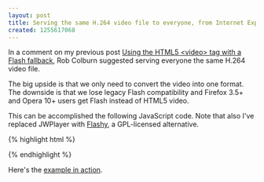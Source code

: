 ```yaml
--- 
layout: post
title: Serving the same H.264 video file to everyone, from Internet Explorer to iPhone
created: 1255617068
---
```

In a comment on my previous post [Using the HTML5 &lt;video&gt; tag with a Flash fallback](http://henriksjokvist.net/archive/2009/2/using-the-html5-video-tag-with-a-flash-fallback), Rob Colburn suggested serving everyone the same H.264 video file.
<!--break-->
The big upside is that we only need to convert the video into one format. The downside is that we lose legacy Flash compatibility and Firefox 3.5+ and Opera 10+ users get Flash instead of HTML5 video.

This can be accomplished the following JavaScript code. Note that also I've replaced JWPlayer with [Flashy](http://code.google.com/p/flashy/), a GPL-licensed alternative.

{% highlight html %}
<script type="text/javascript">
  $(document).ready(function() {
    var v = document.createElement("video"); // Are we dealing with a browser that supports <video>? 
    if ( !v.play || $.browser.mozilla || $.browser.opera) { // If no, or Firefox or Opera, use Flash.
      var params = {
        allowFullScreen: "true"
      };
      var flashvars = {
        video: "video.m4v",
        poster: "snapshot.jpg",
        maintainAspectRatio: "false"
      };
      swfobject.embedSWF("videoPlayer.swf", "demo-video-flash", "480", "272", "9.0.0", "expressInstall.swf", flashvars, params);
    }
  });
</script>
{% endhighlight %}

Here's the [example in action](http://henriksjokvist.net/examples/html5-video-v2/).

